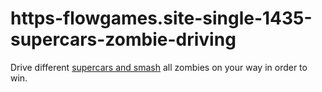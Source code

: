 # https-flowgames.site-single-1435-supercars-zombie-driving
Drive different [supercars and smash](https://flowgames.site/single/1435/supercars-zombie-driving) all zombies on your way in order to win.
